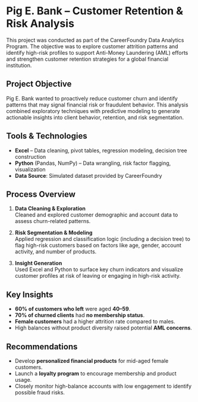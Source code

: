 # Pig E. Bank – Customer Retention & Risk Analysis

This project was conducted as part of the CareerFoundry Data Analytics Program. The objective was to explore customer attrition patterns and identify high-risk profiles to support Anti-Money Laundering (AML) efforts and strengthen customer retention strategies for a global financial institution.

## Project Objective

Pig E. Bank wanted to proactively reduce customer churn and identify patterns that may signal financial risk or fraudulent behavior. This analysis combined exploratory techniques with predictive modeling to generate actionable insights into client behavior, retention, and risk segmentation.

## Tools & Technologies

- **Excel** – Data cleaning, pivot tables, regression modeling, decision tree construction  
- **Python** (Pandas, NumPy) – Data wrangling, risk factor flagging, visualization  
- **Data Source**: Simulated dataset provided by CareerFoundry

## Process Overview

1. **Data Cleaning & Exploration**  
   Cleaned and explored customer demographic and account data to assess churn-related patterns.

2. **Risk Segmentation & Modeling**  
   Applied regression and classification logic (including a decision tree) to flag high-risk customers based on factors like age, gender, account activity, and number of products.

3. **Insight Generation**  
   Used Excel and Python to surface key churn indicators and visualize customer profiles at risk of leaving or engaging in high-risk activity.

## Key Insights

- **60% of customers who left** were aged **40–59**.  
- **70% of churned clients** had **no membership status**.  
- **Female customers** had a higher attrition rate compared to males.  
- High balances without product diversity raised potential **AML concerns**.

## Recommendations

- Develop **personalized financial products** for mid-aged female customers.
- Launch a **loyalty program** to encourage membership and product usage.
- Closely monitor high-balance accounts with low engagement to identify possible fraud risks.
